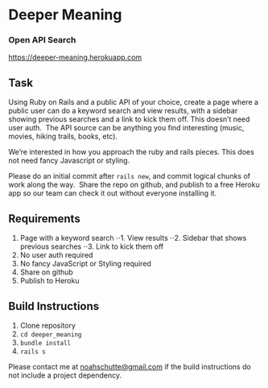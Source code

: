 # Deeper Meaning
### Open API Search

https://deeper-meaning.herokuapp.com

## Task

Using Ruby on Rails and a public API of your choice, create a page where a public user can do a keyword search and view results, with a sidebar showing previous searches and a link to kick them off. This doesn’t need user auth.  The API source can be anything you find interesting (music, movies, hiking trails, books, etc).

We’re interested in how you approach the ruby and rails pieces. This does not need fancy Javascript or styling. 

Please do an initial commit after `rails new`, and commit logical chunks of work along the way.  Share the repo on github, and publish to a free Heroku app so our team can check it out without everyone installing it.

## Requirements

1. Page with a keyword search
⋅⋅1. View results
⋅⋅2. Sidebar that shows previous searches
⋅⋅3. Link to kick them off
2. No user auth required
3. No fancy JavaScript or Styling required
4. Share on github
5. Publish to Heroku

## Build Instructions

1. Clone repository
2. `cd deeper_meaning`
3. `bundle install`
4. `rails s`

Please contact me at noahschutte@gmail.com if the build instructions do not include a project dependency.
